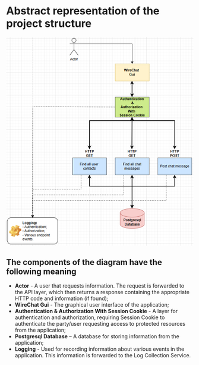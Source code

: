 # Abstract representation of the project structure

![Architecture Overview](https://raw.githubusercontent.com/JivkoSp/WireChat-v2/master/WireChat/Assets/OverallDesign.PNG)

## The components of the diagram have the following meaning

- **Actor** - A user that requests information. The request is forwarded to the API layer, which then returns a response containing the appropriate HTTP code and information (if found);
- **WireChat Gui** - The graphical user interface of the application;
- **Authentication & Authorization With Session Cookie** -  A layer for authentication and authorization, requiring Session Cookie to authenticate the party/user requesting access to protected resources from the application;
- **Postgresql Database** – A database for storing information from the application;
- **Logging** - Used for recording information about various events in the application. This information is forwarded to the Log Collection Service.
